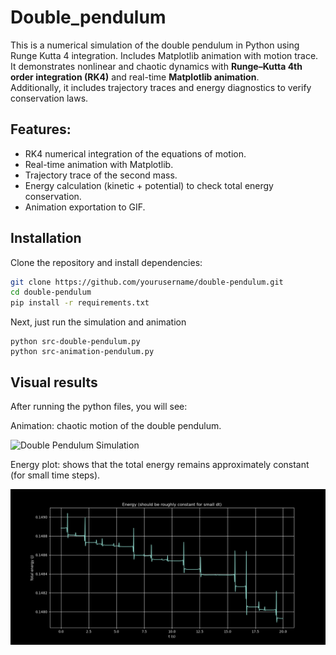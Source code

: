 # Double_pendulum

This is a numerical simulation of the double pendulum in Python using Runge Kutta 4 integration. Includes Matplotlib animation with motion trace.
It demonstrates nonlinear and chaotic dynamics with **Runge–Kutta 4th order integration (RK4)** and real-time **Matplotlib animation**.  
Additionally, it includes trajectory traces and energy diagnostics to verify conservation laws. 

## Features: 

- RK4 numerical integration of the equations of motion.  
- Real-time animation with Matplotlib.  
- Trajectory trace of the second mass.
- Energy calculation (kinetic + potential) to check total energy conservation.
- Animation exportation to GIF.

## Installation

Clone the repository and install dependencies:
```bash
git clone https://github.com/yourusername/double-pendulum.git
cd double-pendulum
pip install -r requirements.txt
```
Next, just run the simulation and animation
```
python src-double-pendulum.py
python src-animation-pendulum.py
```

## Visual results

After running the python files, you will see:

Animation: chaotic motion of the double pendulum.

![Double Pendulum Simulation](gif-double-pendulum.gif)


Energy plot: shows that the total energy remains approximately constant (for small time steps).

![Energy plot](img-energy-analysis.png)



